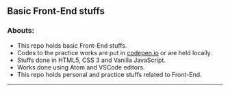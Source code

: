 ## Basic Front-End stuffs

### Abouts: 
- This repo holds basic Front-End stuffs.
- Codes to the practice works are put in [codepen.io](https://codepen.io/your-work) or are held locally.
- Stuffs done in HTML5, CSS 3 and Vanilla JavaScript.
- Works done using Atom and VSCode editors.
- This repo holds personal and practice stuffs related to Front-End.
***
### 
